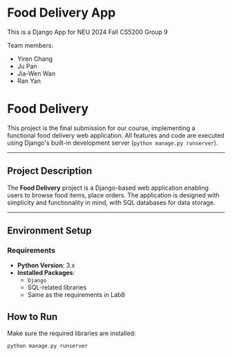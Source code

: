 # Food Delivery App

This is a Django App for NEU 2024 Fall CS5200 Group 9

Team members:
- Yiren Chang
- Ju Pan
- Jia-Wen Wan
- Ran Yan

# Food Delivery

This project is the final submission for our course, implementing a functional food delivery web application. All features and code are executed using Django's built-in development server (`python manage.py runserver`).

---

## Project Description

The **Food Delivery** project is a Django-based web application enabling users to browse food items, place orders. The application is designed with simplicity and functionality in mind, with SQL databases for data storage.

---

## Environment Setup

### Requirements

- **Python Version**: 3.x
- **Installed Packages**:
  - `Django`
  - SQL-related libraries
  - Same as the requirements in Lab8


## How to Run

Make sure the required libraries are installed:
   ```bash
   python manage.py runserver

